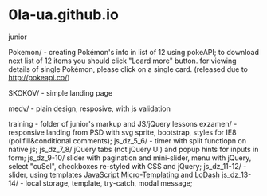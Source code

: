 # 0la-ua.github.io
junior

Pokemon/ - creating Pokémon's info in list of 12 using pokeAPI; to download next list of 12 items you should click "Loard more" button.
for viewing details of single Pokémon, please click on a single card. (released due to http://pokeapi.co/)

SKOKOV/ - simple landing page

medv/ - plain design, resposive, with js validation

training - folder of junior's markup and JS/jQuery lessons
  exzamen/ - responsive landing from PSD with svg sprite, bootstrap, styles for IE8 (polifill&conditional comments);
  js_dz_5_6/ - timer with split functiopn on native js;
  js_dz_7_8/ jQuery tabs (not jQuery UI) and popup hints for inputs in form;
  js_dz_9-10/ slider with pagination and mini-slider, menu with jQuery, select "cuSel", checkboxes re-styled with CSS and jQuery;
  js_dz_11-12/ - slider, using templates [JavaScript Micro-Templating](http://ejohn.org/blog/javascript-micro-templating/) and [LoDash](https://lodash.com/docs#template)
  js_dz_13-14/ - local storage, template, try-catch, modal message;


